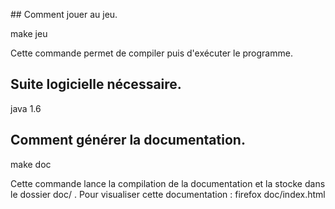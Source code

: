 ## Comment jouer au jeu.

make jeu

Cette commande permet de compiler puis d'exécuter le programme.


## Suite logicielle nécessaire.

java 1.6

## Comment générer la documentation.

make doc

Cette commande lance la compilation de la documentation et la stocke dans le dossier doc/ .
Pour visualiser cette documentation : firefox doc/index.html


